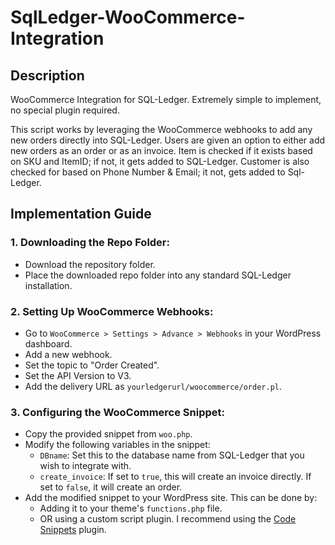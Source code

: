 # SqlLedger-WooCommerce-Integration

## Description

WooCommerce Integration for SQL-Ledger. Extremely simple to implement, no special plugin required.

This script works by leveraging the WooCommerce webhooks to add any new orders directly into SQL-Ledger. Users are given an option to either add new orders as an order or as an invoice. Item is checked if it exists based on SKU and ItemID; if not, it gets added to SQL-Ledger. Customer is also checked for based on Phone Number & Email; it not, gets added to Sql-Ledger.

## Implementation Guide

### 1. **Downloading the Repo Folder**:

- Download the repository folder.
- Place the downloaded repo folder into any standard SQL-Ledger installation.

### 2. **Setting Up WooCommerce Webhooks**:

- Go to `WooCommerce > Settings > Advance > Webhooks` in your WordPress dashboard.
- Add a new webhook.
- Set the topic to "Order Created".
- Set the API Version to V3.
- Add the delivery URL as `yourledgerurl/woocommerce/order.pl`.

### 3. **Configuring the WooCommerce Snippet**:

- Copy the provided snippet from `woo.php`.
- Modify the following variables in the snippet:
  - `DBname`: Set this to the database name from SQL-Ledger that you wish to integrate with.
  - `create_invoice`: If set to `true`, this will create an invoice directly. If set to `false`, it will create an order.
- Add the modified snippet to your WordPress site. This can be done by:
  - Adding it to your theme's `functions.php` file.
  - OR using a custom script plugin. I recommend using the [Code Snippets](https://wordpress.org/plugins/code-snippets/) plugin.
